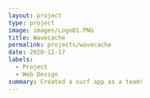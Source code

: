 ```yaml
---
layout: project
type: project
image: images/Logo01.PNG
title: Wavecache
permalink: projects/wavecache
date: 2020-12-17
labels:
  - Project
  - Web Design
summary: Created a surf app as a team!
---
```


